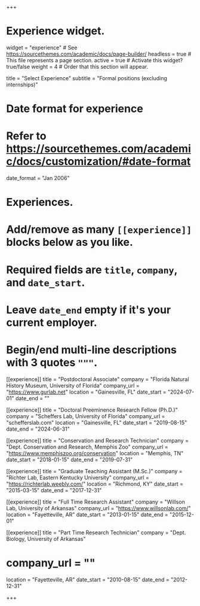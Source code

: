 +++
# Experience widget.
widget = "experience"  # See https://sourcethemes.com/academic/docs/page-builder/
headless = true  # This file represents a page section.
active = true  # Activate this widget? true/false
weight = 4  # Order that this section will appear.

title = "Select Experience"
subtitle = "Formal positions (excluding internships)"

# Date format for experience
#   Refer to https://sourcethemes.com/academic/docs/customization/#date-format
date_format = "Jan 2006"

# Experiences.
#   Add/remove as many `[[experience]]` blocks below as you like.
#   Required fields are `title`, `company`, and `date_start`.
#   Leave `date_end` empty if it's your current employer.
#   Begin/end multi-line descriptions with 3 quotes `"""`.

[[experience]]
  title = "Postdoctoral Associate"
  company = "Florida Natural History Museum, University of Florida"
  company_url = "https://www.gurlab.net"
  location = "Gainesville, FL"
  date_start = "2024-07-01"
  date_end = ""

[[experience]]
  title = "Doctoral Preeminence Research Fellow (Ph.D.)"
  company = "Scheffers Lab, University of Florida"
  company_url = "schefferslab.com"
  location = "Gainesville, FL"
  date_start = "2019-08-15"
  date_end = "2024-06-31"

[[experience]]
  title = "Conservation and Research Technician"
  company = "Dept. Conservation and Research, Memphis Zoo"
  company_url = "https://www.memphiszoo.org/conservation"
  location = "Memphis, TN"
  date_start = "2018-01-15"
  date_end = "2019-07-31"

[[experience]]
  title = "Graduate Teaching Assistant (M.Sc.)"
  company = "Richter Lab, Eastern Kentucky University"
  company_url = "https://richterlab.weebly.com/"
  location = "Richmond, KY"
  date_start = "2015-03-15"
  date_end = "2017-12-31"
  
[[experience]]
  title = "Full Time Research Assistant"
  company = "Willson Lab, University of Arkansas"
  company_url = "https://www.willsonlab.com/"
  location = "Fayetteville, AR"
  date_start = "2013-01-15"
  date_end = "2015-12-01"
  
[[experience]]
  title = "Part Time Research Technician"
  company = "Dept. Biology, University of Arkansas"
  # company_url = ""
  location = "Fayetteville, AR"
  date_start = "2010-08-15"
  date_end = "2012-12-31"

+++


